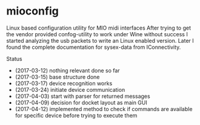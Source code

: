 # mioconfig
Linux based configuration utility for MIO midi interfaces
After trying to get the vendor provided confog-utility to work under Wine without success I started analyzing the usb packets to write an Linux enabled version.
Later I found the complete documentation for sysex-data from IConnectivity.

Status
* (2017-03-12) nothing relevant done so far
* (2017-03-15) base structure done
* (2017-03-17) device recognition works
* (2017-03-24) initiate device communication
* (2017-04-03) start with parser for returned messages
* (2017-04-09) decision for docket layout as main GUI 
* (2017-04-12) implemented method to check if commands are available for specific device before trying to execute them
